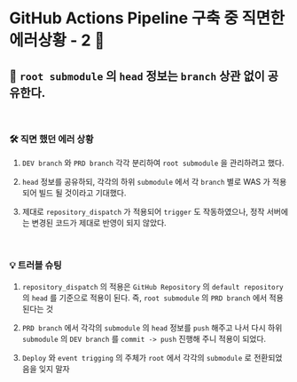 # GitHub Actions Pipeline 구축 중 직면한 에러상황 - 2 👻


## 🌱  ``root submodule`` 의 ``head`` 정보는 ``branch`` 상관 없이 공유한다.

<br>

### 🛠 직면 했던 에러 상황 

1. ``DEV branch`` 와 ``PRD branch`` 각각 분리하여 ``root submodule`` 을 관리하려고 했다.

2. ``head`` 정보를 공유하되, 각각의 하위 ``submodule`` 에서 각 ``branch`` 별로 WAS 가 적용되어 빌드 될 것이라고 기대했다.

3. 제대로 ``repository_dispatch`` 가 적용되어 ``trigger`` 도 작동하였으나, 정작 서버에는 변경된 코드가 제대로 반영이 되지 않았다. 

<br>

### 💡 트러블 슈팅

1. ``repository_dispatch`` 의 적용은 ``GitHub Repository`` 의 ``default repository`` 의 ``head`` 를 기준으로 적용이 된다. 즉, ``root submodule`` 의 ``PRD branch`` 에서 적용된다는 것

2. ``PRD branch`` 에서 각각의 ``submodule`` 의 ``head`` 정보를 ``push`` 해주고 나서 다시 하위 ``submodule`` 의 ``DEV branch`` 를 ``commit -> push`` 진행해 주니 적용이 되었다.

3. ``Deploy`` 와 ``event trigging`` 의 주체가 ``root`` 에서 각각의 ``submodule`` 로 전환되었음을 잊지 말자